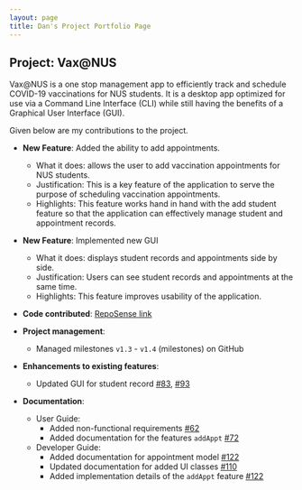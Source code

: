 ```yaml
---
layout: page
title: Dan's Project Portfolio Page
---
```


## Project: Vax@NUS

Vax@NUS is a one stop management app to efficiently track and schedule COVID-19 vaccinations for NUS students. It is a desktop app optimized for use via a Command Line Interface (CLI) while still having the benefits of a Graphical User Interface (GUI).

Given below are my contributions to the project.

* **New Feature**: Added the ability to add appointments.
    * What it does: allows the user to add vaccination appointments for NUS students.
    * Justification: This is a key feature of the application to serve the purpose of scheduling vaccination appointments. 
    * Highlights: This feature works hand in hand with the add student feature so that the application can effectively manage student and appointment records.


* **New Feature**: Implemented new GUI
    * What it does: displays student records and appointments side by side.
    * Justification: Users can see student records and appointments at the same time.
    * Highlights: This feature improves usability of the application.
  

* **Code contributed**: [RepoSense link](https://nus-cs2103-ay2021s2.github.io/tp-dashboard/?search=AY2021S2-CS2103T-W10-4&sort=groupTitle&sortWithin=title&timeframe=commit&mergegroup=&groupSelect=groupByRepos&breakdown=true&checkedFileTypes=docs~functional-code~test-code~other&since=2021-02-19&tabOpen=true&tabType=authorship&tabAuthor=picasdan9&tabRepo=AY2021S2-CS2103T-W10-4%2Ftp%5Bmaster%5D&authorshipIsMergeGroup=false&authorshipFileTypes=docs~functional-code~test-code~other&authorshipIsBinaryFileTypeChecked=false)


* **Project management**:
    * Managed milestones `v1.3` - `v1.4` (milestones) on GitHub


* **Enhancements to existing features**:
    * Updated GUI for student record [\#83](https://github.com/AY2021S2-CS2103T-W10-4/tp/pull/83), [\#93](https://github.com/AY2021S2-CS2103T-W10-4/tp/pull/93)


* **Documentation**:
    * User Guide:
        * Added non-functional requirements [\#62](https://github.com/AY2021S2-CS2103T-W10-4/tp/pull/62)
        * Added documentation for the features `addAppt` [\#72](https://github.com/AY2021S2-CS2103T-W10-4/tp/pull/72)
    * Developer Guide:
        * Added documentation for appointment model [\#122](https://github.com/AY2021S2-CS2103T-W10-4/tp/pull/122)
        * Updated documentation for added UI classes [\#110](https://github.com/AY2021S2-CS2103T-W10-4/tp/pull/110)
        * Added implementation details of the `addAppt` feature [\#122](https://github.com/AY2021S2-CS2103T-W10-4/tp/pull/122)

